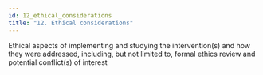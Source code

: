 ```yaml
---
id: 12_ethical_considerations
title: "12. Ethical considerations"
---
```

Ethical aspects of implementing and studying the intervention(s) and how they were addressed, including, but not limited to, formal ethics review and potential conflict(s) of interest
